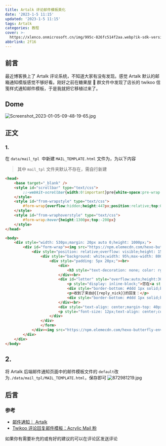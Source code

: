 ```yaml
---
title: Artalk 评论邮件模板美化
date: '2023-1-5 11:15'
updated: '2023-1-5 11:15'
tags: Artalk
categories: 教程
cover: >-
  https://xlenco.onmicrosoft.cn/img/995c-826fc514f2aa.webp?ik-sdk-version=javascript-1.4.3&updatedAt=1672886621454
abbrlink: 2f16
---
```


## 前言

最近博客换上了 Artalk 评论系统，不知道大家有没有发现。感觉 Artalk 默认的邮箱通知模版感觉不够好看。刚好之前在糖果屋 🍬 群文件中发现了店长的 twikoo 信笺样式通知邮件模板，于是我就把它移植过来了。

## Dome

![Screenshot_2023-01-05-09-48-19-65.jpg](https://cdn.nlark.com/yuque/0/2023/jpeg/22578074/1672887211971-a991ab25-738a-49f0-9bab-53c67ee4f101.jpeg#averageHue=%23f9f7f5&clientId=ufa1ff51a-33a8-4&from=ui&id=u4c10414f&name=Screenshot_2023-01-05-09-48-19-65.jpg&originHeight=1260&originWidth=1080&originalType=binary&ratio=1&rotation=0&showTitle=false&size=277751&status=done&style=none&taskId=u8e46455a-384f-48db-9381-67c778d9ee0&title=)

## 正文

### 1.

在 `data/mail_tpl `中新建 `MAIL_TEMPLATE.html` 文件为，为以下内容

> 其中 `mail_tpl` 文件夹默认不存在，需自行新建

```html
<head>
    <base target="_blank" />
    <style id="scrollbar" type="text/css">
        ::-webkit-scrollbar{width:0!important}pre{white-space:pre-wrap!important;word-wrap:break-word!important;*white-space:normal!important}pre{white-space:pre-wrap!important;word-wrap:break-word!important;*white-space:normal!important}#letter img{max-width:300px}
    </style>
    <style id="from-wrapstyle" type="text/css">
        #form-wrap{overflow:hidden;height:447px;position:relative;top:0px;transition:all 1s ease-in-out.3s;z-index:0}
    </style>
    <style id="from-wraphoverstyle" type="text/css">
        #form-wrap:hover{height:1300px;top:-200px}
    </style>
</head>

<body>
    <div style="width: 530px;margin: 20px auto 0;height: 1000px;">
        <div id="form-wrap"><img src="https://npm.elemecdn.com/hexo-butterfly-envelope/lib/before.png" alt="before" style="position: absolute;bottom: 126px;left: 0px;background-repeat: no-repeat;width: 530px;height: 317px;z-index:-100">
            <div style="position: relative;overflow: visible;height: 1500px;width: 500px;margin: 0px auto;transition: all 1s ease-in-out .3s;padding-top:200px;" <form>
                <div style="background: white;width: 95%;max-width: 800px;margin: auto auto;border-radius: 5px;border: 1px solid;overflow: hidden;-webkit-box-shadow: 0px 0px 20px 0px rgba(0, 0, 0, 0.12);box-shadow: 0px 0px 20px 0px rgba(0, 0, 0, 0.18);"><img style="width:100%;overflow: hidden;" src="https://npm.elemecdn.com/hexo-butterfly-envelope/lib/violet.jpg" />
                    <div style="padding: 5px 20px;"><br>
                        <div>
                            <h3 style="text-decoration: none; color: rgb(246, 214, 175);">[{{site_name}}]，见信安：</h3>
                        </div><br>
                        <div id="letter" style="overflow:auto;height:300px;width:100%;display:block;word-break: break-all;word-wrap: break-word;">
                            <p style="display: inline-block;">您在<a style="text-decoration: none;color: rgb(246, 214, 175)" target="_blank" href="{{page_title}} display: inline-block;">{{site_name}}</a>上发表的评论:</p>
                            <div style="border-bottom: #ddd 1px solid;border-left: #ddd 1px solid;padding-bottom: 20px;background-color: #eee;margin: 15px 0px;padding-left: 20px;padding-right: 20px;border-top: #ddd 1px solid;border-right: #ddd 1px solid;padding-top: 20px;font-family: " Arial", "Microsoft YaHei" , "黑体" , "宋体" , sans-serif;">{{content}}</div>
                            <p>收到了来自@{{reply_nick}}的回复：</p>
                            <div style="border-bottom: #ddd 1px solid;border-left: #ddd 1px solid;padding-bottom: 20px;background-color: #eee;margin: 15px 0px;padding-left: 20px;padding-right: 20px;border-top: #ddd 1px solid;border-right: #ddd 1px solid;padding-top: 20px;font-family: " Arial", "Microsoft YaHei" , "黑体" , "宋体" , sans-serif;">{{reply_content}}</div>
                        </div><br>
                        <div style="text-align: center;margin-top: 40px;"><img src="https://npm.elemecdn.com/hexo-butterfly-envelope/lib/line.png" alt="hr" style="width:100%; margin:5px auto 5px auto; display: block;" /><a style="text-transform: uppercase;text-decoration: none;font-size: 14px;border: 2px solid #6c7575;color: #2f3333;padding: 10px;display: inline-block;margin: 10px auto 0;background-color: rgb(246, 214, 175);" target="_blank" href="{{page_url}}">{{site_name}}｜请您签收~</a></div>
                        <p style="font-size: 12px;text-align: center;color: #999;">自动书记人偶竭诚为您服务！<br>©2020<a style="text-decoration:none; color:rgb(246, 214, 175)" href="{{site_url}}">{{site_name}}</a></p>
                    </div>
                </div>
                </form>
            </div><img src="https://npm.elemecdn.com/hexo-butterfly-envelope/lib/after.png" alt="after" style="      position: absolute;bottom: -2px;left: 0;background-repeat: no-repeat;width: 530px;height: 259px;z-index:100">
        </div>
    </div>
</body>
```

## 2.

将 Artalk 后端邮件通知页面中的邮件模板文件的 `default`改为`./data/mail_tpl/MAIL_TEMPLATE.html`，保存即可
![872981219.jpg](https://cdn.nlark.com/yuque/0/2023/jpeg/22578074/1672888571181-301e0cdd-e9f8-4eb3-a49a-e2a649dcbf8b.jpeg#averageHue=%23fefefe&from=url&id=pYdrm&name=872981219.jpg&originHeight=437&originWidth=1080&originalType=binary&ratio=1&rotation=0&showTitle=false&size=60754&status=done&style=none&title=)

## 后言

### 参考

- [邮件通知｜ Artalk](https://artalk.js.org/guide/backend/email.html)
- [Twikoo 评论回复邮件模板：Acrylic Mail 粉](https://blog.zhheo.com/p/169a1abb.html)

如果你有需要补充的或有好的建议的可以在评论区发送评论
